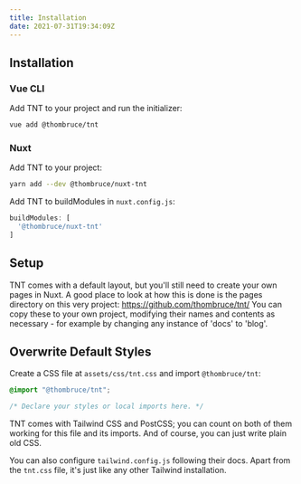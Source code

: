 ```yaml
---
title: Installation
date: 2021-07-31T19:34:09Z
---
```


## Installation

### Vue CLI

Add TNT to your project and run the initializer:

```sh
vue add @thombruce/tnt
```

### Nuxt

Add TNT to your project:

```sh
yarn add --dev @thombruce/nuxt-tnt
```

Add TNT to buildModules in `nuxt.config.js`:

```js
buildModules: [
  '@thombruce/nuxt-tnt'
]
```

## Setup

TNT comes with a default layout, but you'll still need to create your own pages in Nuxt. A good place to look at how this is done is the pages directory on this very project: https://github.com/thombruce/tnt/ You can copy these to your own project, modifying their names and contents as necessary - for example by changing any instance of 'docs' to 'blog'.

## Overwrite Default Styles

Create a CSS file at `assets/css/tnt.css` and import `@thombruce/tnt`:

```css
@import "@thombruce/tnt";

/* Declare your styles or local imports here. */
```

TNT comes with Tailwind CSS and PostCSS; you can count on both of them working for this file and its imports. And of course, you can just write plain old CSS.

You can also configure `tailwind.config.js` following their docs. Apart from the `tnt.css` file, it's just like any other Tailwind installation.